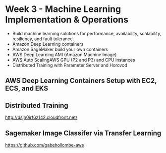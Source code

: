 # Week 3 - Machine Learning Implementation & Operations
- Build machine learning solutions for performance, availability, scalability, resiliency, and fault tolerance.
- Amazon Deep Learning containers
- Amazon SageMaker build your own containers
- AWS Deep Learning AMI (Amazon Machine Image)
- AWS Auto ScalingAWS GPU (P2 and P3) and CPU instances
- Distributed Training with Parameter Server and Horovod

## AWS Deep Learning Containers Setup with EC2, ECS, and EKS

## Distributed Training
http://dsjn0irf6z142.cloudfront.net/

## Sagemaker Image Classifer via Transfer Learning
https://github.com/gabehollombe-aws

